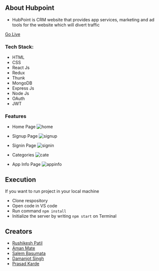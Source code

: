 ## About Hubpoint
- HubPoint is CRM website that provides app services, marketing and ad tools for the website which will divert traffic

[Go Live](https://hubpoint-aman-109.vercel.app/)

### Tech Stack:
- HTML
- CSS
- React Js
- Redux
- Thunk
- MongoDB
- Express Js
- Node Js
- OAuth
- JWT


### Features

- Home Page
![home](https://www.linkpicture.com/q/home_21.png)

- Signup Page
![signup](https://www.linkpicture.com/q/signup.png)

- Signin Page
![signin](https://www.linkpicture.com/q/signin.png)

- Categories
![cate](https://www.linkpicture.com/q/catagory.png)

- App Info Page
![appinfo](https://www.linkpicture.com/q/signleProd.png)

## Execution

If you want to run project in your local machine

- Clone respository
- Open code in VS code
- Run command `npm install` 
- Initialize the server by writing `npm start` on Terminal

## Creators
- [Rushikesh Patil](https://github.com/rushi6457)
- [Aman Mate](https://github.com/aman-109)
- [Salem Basumata](https://github.com/salemebasumata58)
- [Damanjot Singh](https://github.com/damanjot6767)
- [Prasad Karde](https://github.com/PrasadK05)
